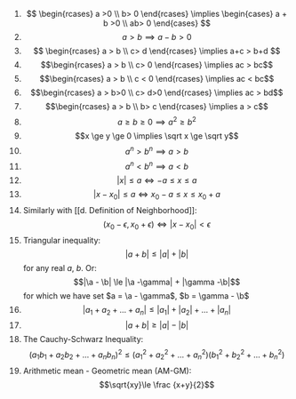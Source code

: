 1. $$
\begin{rcases}
a >0 \\
b> 0
\end{rcases}
\implies 
\begin{cases}
a + b >0 \\
ab> 0
\end{cases}
$$
2. $$
a> b \implies a - b > 0
$$
3. $$
\begin{rcases}
a > b \\
c> d
\end{rcases}
\implies
a+c > b+d
$$
4. $$\begin{rcases}
a > b \\
c> 0
\end{rcases}
\implies
ac > bc$$
5. $$\begin{rcases}
a > b \\
c < 0
\end{rcases}
\implies
ac < bc$$
6. $$\begin{rcases}
a > b>0 \\
c> d>0
\end{rcases}
\implies
ac > bd$$
7. $$\begin{rcases}
a > b \\
b> c
\end{rcases}
\implies
a > c$$
8. $$a \ge b \ge 0
\implies
a^2 \ge b^2$$
9. $$x \ge y \ge 0
\implies
\sqrt x \ge \sqrt y$$
10. $$a^n > b^ n \implies a > b$$
11. $$a^n < b^n \implies a < b$$
12. $$|x| \le a \iff -a \le x \le a$$
13. $$|x-x_0| \le a \iff x_0-a \le x  \le x_0 +a$$
14. Similarly with [[d. Definition of Neighborhood]]: $$(x_0-\epsilon, x_0+\epsilon) \iff |x-x_0|<\epsilon$$
15. Triangular inequality: $$|a+b| \le |a| + |b|$$ for any real $a$, $b$. Or: $$|\a - \b| \le |\a -\gamma| + |\gamma -\b|$$ for which we have set $a = \a - \gamma$, $b = \gamma - \b$
16. $$|a_1+a_2 + \dots + a_n| \le |a_1| + |a_2| + \dots + |a_n|$$
17. $$|a+b| \ge |a| - |b|$$
18. The Cauchy-Schwarz Inequality: $$(a_1b_1 + a_2b_2+\dots+a_nb_n)^2 \le (a_1^2 + a_2^2 + \dots + a_n^2)(b_1^2+b_2^2 +\dots+b_n^2)$$
19. Arithmetic mean - Geometric mean (AM-GM): $$\sqrt{xy}\le \frac {x+y}{2}$$